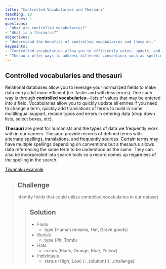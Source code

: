 ```yaml
---
title: "Controlled Vocabularies and Thesauri"
teaching: 10
exercises: 1
questions:
- "What are controlled vocabularies?"
- "What is a thesaurus?"
objectives:
- "Understand the benefits of controlled vocabularies and thesauri."
keypoints:
- "Controlled vocabularies allow you to efficiently enter, update, and analyze data."
- "Thesauri offer ways to address different conventions such as spelling."
---
```



## Controlled vocabularies and thesauri

Relational databases allow you to leverage your normalized fields to make data entry a lot more efficient (i.e. faster and with less errors). One such way is through **controlled vocabularies**—lists of values that may be entered into a field. Vocabularies allow you to quickly update all entries if you need to change a term, quickly add translations of terms to build in some multilingual support, reduce typos and errors in entering data (drop down lists, select boxes, etc). 

**Thesauri** are great for humanists and the types of data we frequently work with in our careers. Thesauri provide records of defined terms with alternate spellings, translations, and frequently sources. Certain terms may have multiple spellings depending on conventions but a thesaurus allows data referencing the same term to be understood as the same. They can also be incorporated into search tools so a record comes up regardless of the spelling in the search. 

[Tiwanaku example](http://www.getty.edu/vow/TGNFullDisplay?find=tiwanaku&place=&nation=&prev_page=1&english=Y&subjectid=1020440)

> ## Challenge
> Identify fields that could utilize controlled vocabularies in our dataset
>
> > ## Solution
> > * Finds 
> >   * type (Human remains, Hat, Grave goods)
> > * Burials
> >   * type (Pit, Tomb)
> > * Hats
> >   * colors (Black, Orange, Blue, Yellow)
> > * Individuals
> >   * status (High, Low)
> {: .solution}
{: .challenge}
